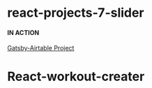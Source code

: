 # react-projects-7-slider

#### IN ACTION

[Gatsby-Airtable Project](https://gatsby-airtable-design-project.netlify.app/)
# React-workout-creater
